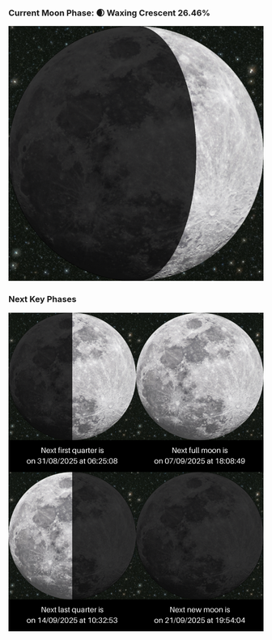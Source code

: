 ### Current Moon Phase: 🌒 Waxing Crescent 26.46%
![Moon Phase](moonphase.png)
### Next Key Phases
![Gallery](gallery.png)